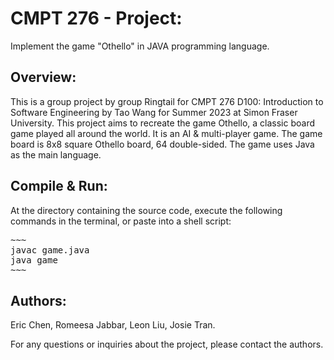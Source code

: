 # CMPT 276 - Project:
Implement the game "Othello" in JAVA programming language.

## Overview:
This is a group project by group Ringtail for CMPT 276 D100: Introduction to Software Engineering by Tao Wang for Summer 2023 at Simon Fraser University.
This project aims to recreate the game Othello, a classic board game played all around the world. It is an AI & multi-player game. The game board is 8x8 square Othello board, 64 double-sided. The game uses Java as the main language.

## Compile & Run:
At the directory containing the source code, execute the following commands in the terminal, or paste into a shell script:
<pre>
~~~
javac game.java
java game
~~~
</pre>

## Authors:

Eric Chen, 
Romeesa Jabbar,
Leon Liu,
Josie Tran.

For any questions or inquiries about the project, please contact the authors.
